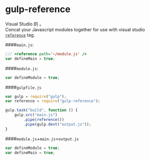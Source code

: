 # gulp-reference
Visual Studio 的 <reference>。<br>
Concat your Javascript modules together for use with visual studio [`reference`](https://msdn.microsoft.com/en-us/library/bb385682(v=vs.110).aspx) tag.


####`main.js`:
```javascript
/// <reference path='~/module.js' />
var defineMain = true;
```
####`module.js`:
```javascript
var defineModule = true;
```
####`gulpfile.js`
```javascript
var gulp = require("gulp");
var reference = require("gulp-reference");

gulp.task("build", function () {
    gulp.src("main.js")
        .pipe(reference())
        .pipe(gulp.dest("output.js"));
}
```
####`module.js`+`main.js`=`output.js`
```javascript
var defineModule = true;
var defineMain = true;
```


